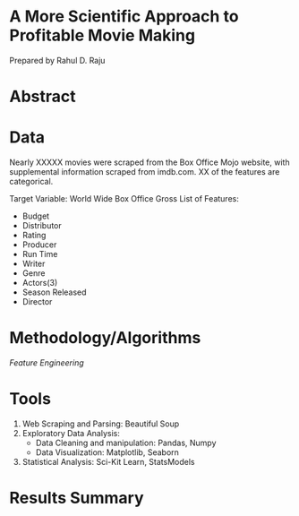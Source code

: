 # A More Scientific Approach to Profitable Movie Making
Prepared by Rahul D. Raju

# Abstract



# Data
Nearly XXXXX movies were scraped from the Box Office Mojo website, with supplemental information scraped 
from imdb.com.  XX of the features are categorical.  

Target Variable:  World Wide Box Office Gross
List of Features:  
* Budget                    
* Distributor
* Rating                  
* Producer
* Run Time            
* Writer
* Genre              
* Actors(3)
* Season Released     
* Director

# Methodology/Algorithms

*Feature Engineering*


# Tools
1.  Web Scraping and Parsing:  Beautiful Soup
2.  Exploratory Data Analysis:  
       - Data Cleaning and manipulation:  Pandas, Numpy
       - Data Visualization:  Matplotlib, Seaborn
3.  Statistical Analysis:  Sci-Kit Learn, StatsModels

# Results Summary

